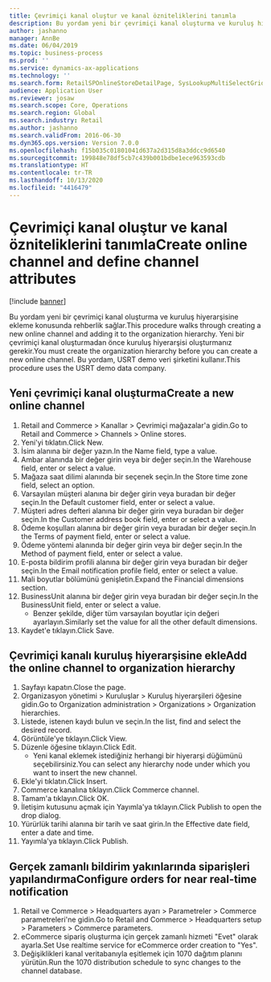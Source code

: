 ```yaml
---
title: Çevrimiçi kanal oluştur ve kanal özniteliklerini tanımla
description: Bu yordam yeni bir çevrimiçi kanal oluşturma ve kuruluş hiyerarşisine ekleme konusunda rehberlik sağlar.
author: jashanno
manager: AnnBe
ms.date: 06/04/2019
ms.topic: business-process
ms.prod: ''
ms.service: dynamics-ax-applications
ms.technology: ''
ms.search.form: RetailSPOnlineStoreDetailPage, SysLookupMultiSelectGrid, DimensionLookup, OMHierarchyManager, HierarchyDesigner, OMNodeSelection, HierarchyPublishAndCloseForm
audience: Application User
ms.reviewer: josaw
ms.search.scope: Core, Operations
ms.search.region: Global
ms.search.industry: Retail
ms.author: jashanno
ms.search.validFrom: 2016-06-30
ms.dyn365.ops.version: Version 7.0.0
ms.openlocfilehash: f15b035c01801041d637a2d315d8a3ddcc9d6540
ms.sourcegitcommit: 199848e78df5cb7c439b001bdbe1ece963593cdb
ms.translationtype: HT
ms.contentlocale: tr-TR
ms.lasthandoff: 10/13/2020
ms.locfileid: "4416479"
---
```

# <a name="create-online-channel-and-define-channel-attributes"></a><span data-ttu-id="12a36-103">Çevrimiçi kanal oluştur ve kanal özniteliklerini tanımla</span><span class="sxs-lookup"><span data-stu-id="12a36-103">Create online channel and define channel attributes</span></span>

[!include [banner](../includes/banner.md)]

<span data-ttu-id="12a36-104">Bu yordam yeni bir çevrimiçi kanal oluşturma ve kuruluş hiyerarşisine ekleme konusunda rehberlik sağlar.</span><span class="sxs-lookup"><span data-stu-id="12a36-104">This procedure walks through creating a new online channel and adding it to the organization hierarchy.</span></span> <span data-ttu-id="12a36-105">Yeni bir çevrimiçi kanal oluşturmadan önce kuruluş hiyerarşisi oluşturmanız gerekir.</span><span class="sxs-lookup"><span data-stu-id="12a36-105">You must create the organization hierarchy before you can create a new online channel.</span></span> <span data-ttu-id="12a36-106">Bu yordam, USRT demo veri şirketini kullanır.</span><span class="sxs-lookup"><span data-stu-id="12a36-106">This procedure uses the USRT demo data company.</span></span>


## <a name="create-a-new-online-channel"></a><span data-ttu-id="12a36-107">Yeni çevrimiçi kanal oluşturma</span><span class="sxs-lookup"><span data-stu-id="12a36-107">Create a new online channel</span></span>
1. <span data-ttu-id="12a36-108">Retail and Commerce > Kanallar > Çevrimiçi mağazalar'a gidin.</span><span class="sxs-lookup"><span data-stu-id="12a36-108">Go to Retail and Commerce > Channels > Online stores.</span></span>
2. <span data-ttu-id="12a36-109">Yeni'yi tıklatın.</span><span class="sxs-lookup"><span data-stu-id="12a36-109">Click New.</span></span>
3. <span data-ttu-id="12a36-110">İsim alanına bir değer yazın.</span><span class="sxs-lookup"><span data-stu-id="12a36-110">In the Name field, type a value.</span></span>
4. <span data-ttu-id="12a36-111">Ambar alanında bir değer girin veya bir değer seçin.</span><span class="sxs-lookup"><span data-stu-id="12a36-111">In the Warehouse field, enter or select a value.</span></span>
5. <span data-ttu-id="12a36-112">Mağaza saat dilimi alanında bir seçenek seçin.</span><span class="sxs-lookup"><span data-stu-id="12a36-112">In the Store time zone field, select an option.</span></span>
6. <span data-ttu-id="12a36-113">Varsayılan müşteri alanına bir değer girin veya buradan bir değer seçin.</span><span class="sxs-lookup"><span data-stu-id="12a36-113">In the Default customer field, enter or select a value.</span></span>
7. <span data-ttu-id="12a36-114">Müşteri adres defteri alanına bir değer girin veya buradan bir değer seçin.</span><span class="sxs-lookup"><span data-stu-id="12a36-114">In the Customer address book field, enter or select a value.</span></span>
8. <span data-ttu-id="12a36-115">Ödeme koşulları alanına bir değer girin veya buradan bir değer seçin.</span><span class="sxs-lookup"><span data-stu-id="12a36-115">In the Terms of payment field, enter or select a value.</span></span>
9. <span data-ttu-id="12a36-116">Ödeme yöntemi alanında bir değer girin veya bir değer seçin.</span><span class="sxs-lookup"><span data-stu-id="12a36-116">In the Method of payment field, enter or select a value.</span></span>
10. <span data-ttu-id="12a36-117">E-posta bildirim profili alanına bir değer girin veya buradan bir değer seçin.</span><span class="sxs-lookup"><span data-stu-id="12a36-117">In the Email notification profile field, enter or select a value.</span></span>
11. <span data-ttu-id="12a36-118">Mali boyutlar bölümünü genişletin.</span><span class="sxs-lookup"><span data-stu-id="12a36-118">Expand the Financial dimensions section.</span></span>
12. <span data-ttu-id="12a36-119">BusinessUnit alanına bir değer girin veya buradan bir değer seçin.</span><span class="sxs-lookup"><span data-stu-id="12a36-119">In the BusinessUnit field, enter or select a value.</span></span>
    * <span data-ttu-id="12a36-120">Benzer şekilde, diğer tüm varsayılan boyutlar için değeri ayarlayın.</span><span class="sxs-lookup"><span data-stu-id="12a36-120">Similarly set the value for all the other default dimensions.</span></span>  
13. <span data-ttu-id="12a36-121">Kaydet'e tıklayın.</span><span class="sxs-lookup"><span data-stu-id="12a36-121">Click Save.</span></span>

## <a name="add-the-online-channel-to-organization-hierarchy"></a><span data-ttu-id="12a36-122">Çevrimiçi kanalı kuruluş hiyerarşisine ekle</span><span class="sxs-lookup"><span data-stu-id="12a36-122">Add the online channel to organization hierarchy</span></span>
1. <span data-ttu-id="12a36-123">Sayfayı kapatın.</span><span class="sxs-lookup"><span data-stu-id="12a36-123">Close the page.</span></span>
2. <span data-ttu-id="12a36-124">Organizasyon yönetimi > Kuruluşlar > Kuruluş hiyerarşileri öğesine gidin.</span><span class="sxs-lookup"><span data-stu-id="12a36-124">Go to Organization administration > Organizations > Organization hierarchies.</span></span>
3. <span data-ttu-id="12a36-125">Listede, istenen kaydı bulun ve seçin.</span><span class="sxs-lookup"><span data-stu-id="12a36-125">In the list, find and select the desired record.</span></span>
4. <span data-ttu-id="12a36-126">Görüntüle'ye tıklayın.</span><span class="sxs-lookup"><span data-stu-id="12a36-126">Click View.</span></span>
5. <span data-ttu-id="12a36-127">Düzenle öğesine tıklayın.</span><span class="sxs-lookup"><span data-stu-id="12a36-127">Click Edit.</span></span>
    * <span data-ttu-id="12a36-128">Yeni kanal eklemek istediğiniz herhangi bir hiyerarşi düğümünü seçebilirsiniz.</span><span class="sxs-lookup"><span data-stu-id="12a36-128">You can select any hierarchy node under which you want to insert the new channel.</span></span>  
6. <span data-ttu-id="12a36-129">Ekle'yi tıklatın.</span><span class="sxs-lookup"><span data-stu-id="12a36-129">Click Insert.</span></span>
7. <span data-ttu-id="12a36-130">Commerce kanalına tıklayın.</span><span class="sxs-lookup"><span data-stu-id="12a36-130">Click Commerce channel.</span></span>
8. <span data-ttu-id="12a36-131">Tamam'a tıklayın.</span><span class="sxs-lookup"><span data-stu-id="12a36-131">Click OK.</span></span>
9. <span data-ttu-id="12a36-132">İletişim kutusunu açmak için Yayımla'ya tıklayın.</span><span class="sxs-lookup"><span data-stu-id="12a36-132">Click Publish to open the drop dialog.</span></span>
10. <span data-ttu-id="12a36-133">Yürürlük tarihi alanına bir tarih ve saat girin.</span><span class="sxs-lookup"><span data-stu-id="12a36-133">In the Effective date field, enter a date and time.</span></span>
11. <span data-ttu-id="12a36-134">Yayımla'ya tıklayın.</span><span class="sxs-lookup"><span data-stu-id="12a36-134">Click Publish.</span></span>

## <a name="configure-orders-for-near-real-time-notification"></a><span data-ttu-id="12a36-135">Gerçek zamanlı bildirim yakınlarında siparişleri yapılandırma</span><span class="sxs-lookup"><span data-stu-id="12a36-135">Configure orders for near real-time notification</span></span>
1. <span data-ttu-id="12a36-136">Retail ve Commerce > Headquarters ayarı > Parametreler > Commerce parametreleri'ne gidin.</span><span class="sxs-lookup"><span data-stu-id="12a36-136">Go to Retail and Commerce  > Headquarters setup > Parameters > Commerce parameters.</span></span>
2. <span data-ttu-id="12a36-137">eCommerce sipariş oluşturma için gerçek zamanlı hizmeti "Evet" olarak ayarla.</span><span class="sxs-lookup"><span data-stu-id="12a36-137">Set Use realtime service for eCommerce order creation to "Yes".</span></span>
3. <span data-ttu-id="12a36-138">Değişiklikleri kanal veritabanıyla eşitlemek için 1070 dağıtım planını yürütün.</span><span class="sxs-lookup"><span data-stu-id="12a36-138">Run the 1070 distribution schedule to sync changes to the channel database.</span></span> 


